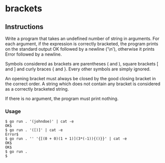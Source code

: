 # brackets
## Instructions

Write a program that takes an undefined number of string in arguments. For each argument, if the expression is correctly bracketed, the program prints on the standard output OK followed by a newline ('\n'), otherwise it prints Error followed by a newline.

Symbols considered as brackets are parentheses ( and ), square brackets [ and ] and curly braces { and }. Every other symbols are simply ignored.

An opening bracket must always be closed by the good closing bracket in the correct order. A string which does not contain any bracket is considered as a correctly bracketed string.

If there is no argument, the program must print nothing.
### Usage
```
$ go run . '(johndoe)' | cat -e
OK$
$ go run . '([)]' | cat -e
Error$
$ go run . '' '{[(0 + 0)(1 + 1)](3*(-1)){()}}' | cat -e
OK$
OK$
$ go run .
$
```